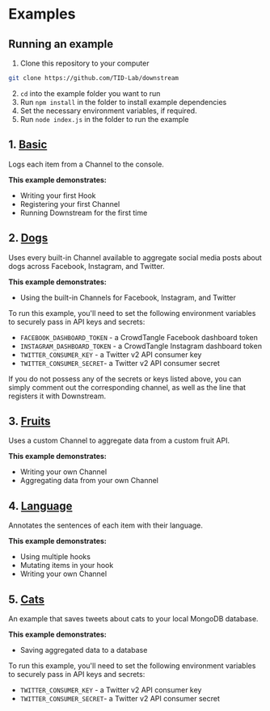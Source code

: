 # Examples

## Running an example

1. Clone this repository to your computer
```bash
git clone https://github.com/TID-Lab/downstream
```
2. `cd` into the example folder you want to run
1. Run `npm install` in the folder to install example dependencies
1. Set the necessary environment variables, if required.
1. Run `node index.js` in the folder to run the example

## 1. [Basic](./basic)

Logs each item from a Channel to the console.

**This example demonstrates:**

- Writing your first Hook
- Registering your first Channel
- Running Downstream for the first time

## 2. [Dogs](./dogs)

Uses every built-in Channel available to aggregate social media posts about dogs across Facebook, Instagram, and Twitter.

**This example demonstrates:**

- Using the built-in Channels for Facebook, Instagram, and Twitter

To run this example, you'll need to set the following environment variables to securely pass in API keys and secrets:

- `FACEBOOK_DASHBOARD_TOKEN` - a CrowdTangle Facebook dashboard token
- `INSTAGRAM_DASHBOARD_TOKEN` - a CrowdTangle Instagram dashboard token
- `TWITTER_CONSUMER_KEY` - a Twitter v2 API consumer key
- `TWITTER_CONSUMER_SECRET`- a Twitter v2 API consumer secret

If you do not possess any of the secrets or keys listed above, you can simply comment out the corresponding channel, as well as the line that registers it with Downstream.

## 3. [Fruits](./fruits)

Uses a custom Channel to aggregate data from a custom fruit API.

**This example demonstrates:**

- Writing your own Channel
- Aggregating data from your own Channel

## 4. [Language](./language)

Annotates the sentences of each item with their language.

**This example demonstrates:**

- Using multiple hooks
- Mutating items in your hook
- Writing your own Channel

## 5. [Cats]('./cats)

An example that saves tweets about cats to your local MongoDB database.

**This example demonstrates:**

- Saving aggregated data to a database

To run this example, you'll need to set the following environment variables to securely pass in API keys and secrets:

- `TWITTER_CONSUMER_KEY` - a Twitter v2 API consumer key
- `TWITTER_CONSUMER_SECRET`- a Twitter v2 API consumer secret
